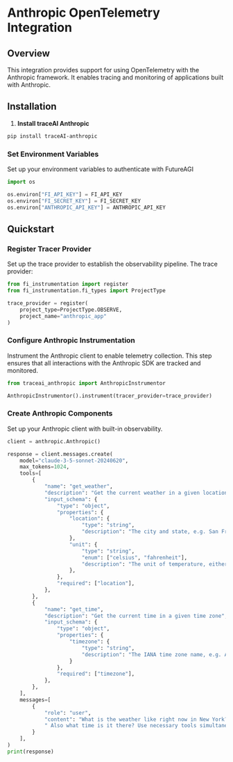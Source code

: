 # Anthropic OpenTelemetry Integration

## Overview
This integration provides support for using OpenTelemetry with the Anthropic framework. It enables tracing and monitoring of applications built with Anthropic.

## Installation

1. **Install traceAI Anthropic**

```bash
pip install traceAI-anthropic
```


### Set Environment Variables
Set up your environment variables to authenticate with FutureAGI

```python
import os

os.environ["FI_API_KEY"] = FI_API_KEY
os.environ["FI_SECRET_KEY"] = FI_SECRET_KEY
os.environ["ANTHROPIC_API_KEY"] = ANTHROPIC_API_KEY
```

## Quickstart

### Register Tracer Provider
Set up the trace provider to establish the observability pipeline. The trace provider:

```python
from fi_instrumentation import register
from fi_instrumentation.fi_types import ProjectType

trace_provider = register(
    project_type=ProjectType.OBSERVE,
    project_name="anthropic_app"
)
```

### Configure Anthropic Instrumentation
Instrument the Anthropic client to enable telemetry collection. This step ensures that all interactions with the Anthropic SDK are tracked and monitored.

```python
from traceai_anthropic import AnthropicInstrumentor

AnthropicInstrumentor().instrument(tracer_provider=trace_provider)
```

### Create Anthropic Components
Set up your Anthropic client with built-in observability.

```python
client = anthropic.Anthropic()

response = client.messages.create(
    model="claude-3-5-sonnet-20240620",
    max_tokens=1024,
    tools=[
        {
            "name": "get_weather",
            "description": "Get the current weather in a given location",
            "input_schema": {
                "type": "object",
                "properties": {
                    "location": {
                        "type": "string",
                        "description": "The city and state, e.g. San Francisco, CA",
                    },
                    "unit": {
                        "type": "string",
                        "enum": ["celsius", "fahrenheit"],
                        "description": "The unit of temperature, either 'celsius' or 'fahrenheit'",
                    },
                },
                "required": ["location"],
            },
        },
        {
            "name": "get_time",
            "description": "Get the current time in a given time zone",
            "input_schema": {
                "type": "object",
                "properties": {
                    "timezone": {
                        "type": "string",
                        "description": "The IANA time zone name, e.g. America/Los_Angeles",
                    }
                },
                "required": ["timezone"],
            },
        },
    ],
    messages=[
        {
            "role": "user",
            "content": "What is the weather like right now in New York?"
            " Also what time is it there? Use necessary tools simultaneously.",
        }
    ],
)
print(response)
```


